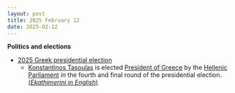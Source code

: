 ```yaml
---
layout: post
title: 2025 February 12
date: 2025-02-12
---
```



**Politics and elections**

* [2025 Greek presidential election](https://en.wikipedia.org/wiki/2025_Greek_presidential_election "2025 Greek presidential election")
  + [Konstantinos Tasoulas](https://en.wikipedia.org/wiki/Konstantinos_Tasoulas "Konstantinos Tasoulas") is elected [President of Greece](https://en.wikipedia.org/wiki/President_of_Greece "President of Greece") by the [Hellenic Parliament](https://en.wikipedia.org/wiki/Hellenic_Parliament "Hellenic Parliament") in the fourth and final round of the presidential election. [(*Ekathimerini in English*)](https://www.ekathimerini.com/politics/1261471/konstantinos-tasoulas-elected-new-president-of-greece/)
